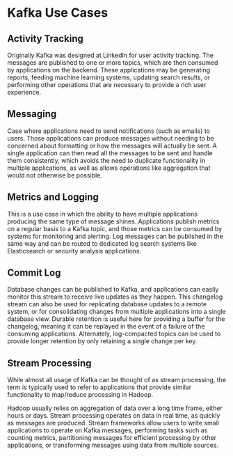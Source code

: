 # Kafka Use Cases

## Activity Tracking

Originally Kafka was designed at LinkedIn for user activity tracking. The messages are published to one or more topics, which are then consumed by applications on the backend. These applications may be generating reports, feeding machine learning systems, updating search results, or performing other operations that are necessary to provide a rich user experience.

## Messaging

Case where applications need to send notifications (such as emails) to users. Those applications can produce messages without needing to be concerned about formatting or how the messages will actually be sent. A single application can then read all the messages to be sent and handle them consistently, which avoids the need to duplicate functionality in multiple applications, as well as allows operations like aggregation that would not otherwise be possible.

## Metrics and Logging

This is a use case in which the ability to have multiple applications producing the same type of message shines. Applications publish metrics on a regular basis to a Kafka topic, and those metrics can be consumed by systems for monitoring and alerting. Log messages can be published in the same way and can be routed to dedicated log search systems like Elasticsearch or security analysis applications.

## Commit Log

Database changes can be published to Kafka, and applications can easily monitor this stream to receive live updates as they happen. This changelog stream can also be used for replicating database updates to a remote system, or for consolidating changes from multiple applications into a single database view. Durable retention is useful here for providing a buffer for the changelog, meaning it can be replayed in the event of a failure of the consuming applications. Alternately, log-compacted topics can be used to provide longer retention by only retaining a single change per key.

## Stream Processing

While almost all usage of Kafka can be thought of as stream processing, the term is typically used to refer to applications that provide similar functionality to map/reduce processing in Hadoop.

Hadoop usually relies on aggregation of data over a long time frame, either hours or days. Stream processing operates on data in real time, as quickly as messages are produced. Stream frameworks allow users to write small applications to operate on Kafka messages, performing tasks such as counting metrics, partitioning messages for efficient processing by other applications, or transforming messages using data from multiple sources.
